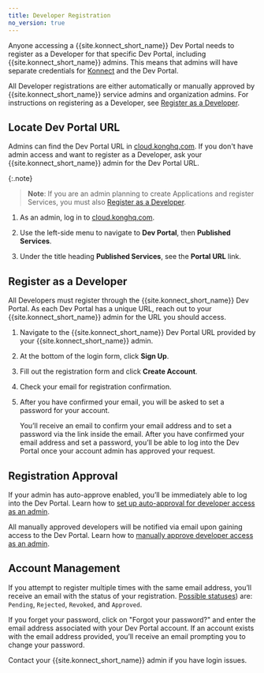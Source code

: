 ```yaml
---
title: Developer Registration
no_version: true
---
```


Anyone accessing a {{site.konnect_short_name}} Dev Portal needs to register as a Developer for that specific Dev Portal, including {{site.konnect_short_name}} admins. This means that admins will have separate credentials for [Konnect](https://cloud.konghq.com/) and the Dev Portal.

All Developer registrations are either automatically or manually approved by {{site.konnect_short_name}} service admins and organization admins. For instructions on registering as a Developer, see [Register as a Developer](#register-as-a-developer).

## Locate Dev Portal URL

Admins can find the Dev Portal URL in [cloud.konghq.com](https://cloud.konghq.com/). If you don't have admin access and want to register as a Developer, ask your {{site.konnect_short_name}} admin for the Dev Portal URL.

{:.note}
> **Note**: If you are an admin planning to create Applications and register Services, you must also [Register as a Developer](#register-as-a-developer).

1. As an admin, log in to [cloud.konghq.com](https://cloud.konghq.com/). 

2. Use the left-side menu to navigate to **Dev Portal**, then **Published Services**.

3. Under the title heading **Published Services**, see the **Portal URL** link.

## Register as a Developer

All Developers must register through the {{site.konnect_short_name}} Dev Portal. As each Dev Portal has a unique URL, reach out to your {{site.konnect_short_name}} admin for the URL you should access.

1. Navigate to the {{site.konnect_short_name}} Dev Portal URL provided by your {{site.konnect_short_name}} admin.

2. At the bottom of the login form, click **Sign Up**.

3. Fill out the registration form and click **Create Account**. 

4. Check your email for registration confirmation. 

5. After you have confirmed your email, you will be asked to set a password for your account.

    You’ll receive an email to confirm your email address and to set a password via the link inside the email. After you have confirmed your email address and set a password, you’ll be able to log into the Dev Portal once your account admin has approved your request. 

## Registration Approval

If your admin has auto-approve enabled, you’ll be immediately able to log into the Dev Portal. Learn how to [set up auto-approval for developer access as an admin](/konnect/dev-portal/access-and-approval/auto-approve-devs-apps/).

All manually approved developers will be notified via email upon gaining access to the Dev Portal. Learn how to [manually approve developer access as an admin](/konnect/dev-portal/access-and-approval/manage-devs/#approve-dev-reg).

## Account Management

If you attempt to register multiple times with the same email address, you’ll receive an email with the status of your registration. [Possible statuses](/konnect/dev-portal/access-and-approval/manage-devs/#developer-status)) are: `Pending`, `Rejected`, `Revoked`, and `Approved`.

If you forget your password, click on "Forgot your password?" and enter the email address associated with your Dev Portal account. If an account exists with the email address provided, you’ll receive an email prompting you to change your password.

Contact your {{site.konnect_short_name}} admin if you have login issues.

